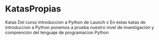 # KatasPropias
Katas Del curso introduccion a Python de Launch x
En estas katas de introduccion a Python ponemos a prueba nuestro nivel de investigación y comprención del lenguaje de programacion Python
